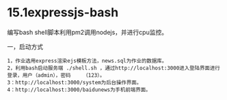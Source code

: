 # 15.1expressjs-bash
编写bash shell脚本利用pm2调用nodejs，并进行cpu监控。

一，启动方式

	1，作业选用express渲染ejs模板方法，news.sql为作业的数据库。
	2，利用bash启动服务端 ./shell.sh ，通过http://localhost:3000进入登陆界面进行登录，用户（admin），密码	（123）。
	3：http://localhost:3000/system为后台操作界面。
	4：http://localhost:3000/baidunews为手机前端界面。
